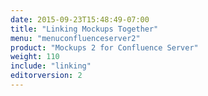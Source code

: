 ```yaml
---
date: 2015-09-23T15:48:49-07:00
title: "Linking Mockups Together"
menu: "menuconfluenceserver2"
product: "Mockups 2 for Confluence Server"
weight: 110
include: "linking"
editorversion: 2
---
```

